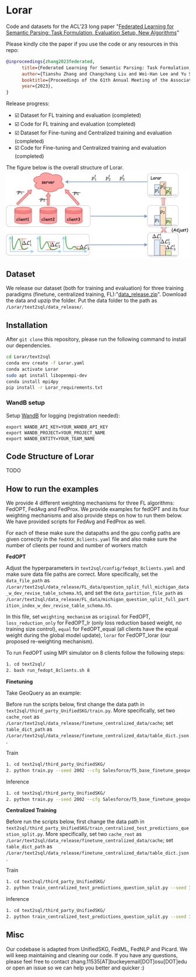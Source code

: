 # Lorar
Code and datasets for the ACL'23 long paper "[Federated Learning for Semantic Parsing: Task Formulation, Evaluation Setup, New Algorithms](https://arxiv.org/abs/2305.17221)"

Please kindly cite the paper if you use the code or any resources in this repo:

```bib
@inproceedings{zhang2023federated,
      title={Federated Learning for Semantic Parsing: Task Formulation, Evaluation Setup, New Algorithms}, 
      author={Tianshu Zhang and Changchang Liu and Wei-Han Lee and Yu Su and Huan Sun},
      booktitle={Proceedings of the 61th Annual Meeting of the Association for Computational Linguistics},
      year={2023},
}
```

Release progress:
- :ballot_box_with_check: Dataset for FL training and evaluation (completed)
- :ballot_box_with_check: Code for FL training and evaluation (completed)
- :ballot_box_with_check: Dataset for Fine-tuning and Centralized training and evaluation (completed)
- :ballot_box_with_check: Code for Fine-tuning and Centralized training and evaluation (completed)
<!-- - :white_large_square: Code for Fine-tuning and Centralized training (TODO) -->

The figure below is the overall structure of Lorar.
![avatar](Lorar.png)

## Dataset
We release our dataset (both for training and evaluation) for three training paradigms (finetune, centralized training, FL):"[data_release.zip](https://buckeyemailosu-my.sharepoint.com/:u:/r/personal/zhang_11535_buckeyemail_osu_edu/Documents/ACL23_FL4SemanticParsing/data_release.zip?csf=1&web=1&e=RYGvFF)".
Download the data and upzip the folder. Put the data folder to the path as `/Lorar/text2sql/data_release/`.


## Installation
After `git clone` this repository, please run the following command to install our dependencies.

```bash
cd Lorar/text2sql
conda env create -f Lorar.yaml
conda activate Lorar
sudo apt install libopenmpi-dev
conda install mpi4py
pip install -r Lorar_requirements.txt
```

### WandB setup

Setup [WandB](https://wandb.ai/) for logging (registration needed):
``````shell
export WANDB_API_KEY=YOUR_WANDB_API_KEY
export WANDB_PROJECT=YOUR_PROJECT_NAME
export WANDB_ENTITY=YOUR_TEAM_NAME
``````


## Code Structure of Lorar

TODO


## How to run the examples

We provide 4 different weighting mechanisms for three FL algorithms: FedOPT, FedAvg and FedProx. We provide examples for fedOPT and its four weighting mechanisms and also provide steps on how to run them below. We have provided scripts for FedAvg and FedProx as well.

For each of these make sure the datapaths and the gpu config paths are given correctly in the `fedXXX_8clients.yaml` file and also make sure the number of clients per round and number of workers match

**FedOPT**

<!-- Read `data/README.md` for more details of datasets available (TODO) -->

Adjust the hyperparameters in `text2sql/config/fedopt_8clients.yaml` and make sure data file paths are correct. More specifically, set the `data_file_path` as `/Lorar/text2sql/data_release/FL_data/question_split_full_michigan_data_w_dev_revise_table_schema.h5`, and set the `data_partition_file_path` as `/Lorar/text2sql/data_release/FL_data/michigan_question_split_full_partition_index_w_dev_revise_table_schema.h5`.

In this file, set `weighting_mechanism` as `original` for FedOPT, `loss_reduction_only` for FedOPT_lr (only loss reduction based weight, no training size control), `equal` for FedOPT_equal (all clients have the equal weight during the global model update), `lorar` for FedOPT_lorar (our proposed re-weighting mechanism).

To run FedOPT using MPI simulator on 8 clients follow the following steps:


```bash
1. cd text2sql/
2. bash run_fedopt_8clients.sh 8
```

**Finetuning**

Take GeoQuery as an example:

Before run the scripts below, first change the data path in `text2sql/third_party_UnifiedSKG/train.py`. More specifically, set two `cache_root` as `/Lorar/text2sql/data_release/finetune_centralized_data/cache`; set `table_dict_path` as `/Lorar/text2sql/data_release/finetune_centralized_data/table_dict.json`.

Train
```bash
1. cd text2sql/third_party_UnifiedSKG/
2. python train.py --seed 2002 --cfg Salesforce/T5_base_finetune_geoquery_with_cell_value.cfg --run_name T5_base_finetune_geoquery --logging_strategy steps --logging_first_step true --logging_steps 4 --evaluation_strategy steps --eval_steps 8 --metric_for_best_model eval_META_TUNING/geoquery_with_cell.cfg/exact_string_match --greater_is_better true --save_strategy steps --save_steps 8 --save_total_limit 2 --load_best_model_at_end --gradient_accumulation_steps 8 --num_train_epochs 100 --adafactor true --learning_rate 1e-4 --do_train --do_eval --do_predict --predict_with_generate --output_dir  ./output --overwrite_output_dir --per_device_train_batch_size 8 --per_device_eval_batch_size 128 --generation_num_beams 1 --generation_max_length 512 --input_max_length 1024 --ddp_find_unused_parameters false
```

Inference
```bash
1. cd text2sql/third_party_UnifiedSKG/
2. python train.py --seed 2002 --cfg Salesforce/T5_base_finetune_geoquery_with_cell_value.cfg --run_name T5_base_finetune_geoquery_inference --logging_strategy steps --logging_first_step true --logging_steps 4 --evaluation_strategy steps --eval_steps 8 --metric_for_best_model eval_META_TUNING/geoquery_with_cell.cfg/exact_string_match --greater_is_better true --save_strategy steps --save_steps 8 --save_total_limit 2 --load_best_model_at_end --gradient_accumulation_steps 8 --num_train_epochs 0.0001 --adafactor true --learning_rate 1e-4 --do_train false --do_eval false --do_predict --predict_with_generate --output_dir  ./output --overwrite_output_dir --per_device_train_batch_size 8 --per_device_eval_batch_size 128 --generation_num_beams 1 --generation_max_length 512 --input_max_length 1024 --ddp_find_unused_parameters false --load_weights_from /home/zhang.11535/Lorar/text2sql/output/third_party_UnifiedSKG/T5_base_finetune_geoquery
```

**Centralized Training**

Before run the scripts below, first change the data path in `text2sql/third_party_UnifiedSKG/train_centralized_test_predictions_question_split.py`. More specifically, set two `cache_root` as `/Lorar/text2sql/data_release/finetune_centralized_data/cache`; set `table_dict_path` as `/Lorar/text2sql/data_release/finetune_centralized_data/table_dict.json`.

Train
```bash
1. cd text2sql/third_party_UnifiedSKG/
2. python train_centralized_test_predictions_question_split.py --seed 1002 --cfg Salesforce/T5_base_finetune_centralized_with_cell_value_question_mix_eval.cfg --run_name T5_base_finetune_centralized --logging_strategy steps --logging_first_step true --logging_steps 4 --evaluation_strategy steps --eval_steps 400 --metric_for_best_model eval_META_TUNING/centralized_with_cell.cfg/exact_string_match --greater_is_better true --save_strategy steps --save_steps 400 --save_total_limit 2 --load_best_model_at_end --gradient_accumulation_steps 8 --num_train_epochs 200 --adafactor true --learning_rate 1e-4 --do_train --do_eval --do_predict --predict_with_generate --output_dir ./output --overwrite_output_dir --per_device_train_batch_size 8 --per_device_eval_batch_size 16 --generation_num_beams 1 --generation_max_length 512 --input_max_length 1024 --ddp_find_unused_parameters false
```

Inference
```bash
1. cd text2sql/third_party_UnifiedSKG/
2. python train_centralized_test_predictions_question_split.py --seed 1002 --cfg Salesforce/T5_base_finetune_centralized_with_cell_value_question_mix_eval.cfg --run_name T5_base_finetune_centralized_inference --logging_strategy steps --logging_first_step true --logging_steps 4 --evaluation_strategy steps --eval_steps 1 --metric_for_best_model eval_META_TUNING/centralized_with_cell.cfg/exact_string_match --greater_is_better true --save_strategy steps --save_steps 1 --save_total_limit 2 --load_best_model_at_end --gradient_accumulation_steps 8 --num_train_epochs 0.0002 --adafactor true --learning_rate 1e-4 --do_train false --do_eval false --do_predict --predict_with_generate --output_dir ./output --overwrite_output_dir --per_device_train_batch_size 16 --per_device_eval_batch_size 128 --generation_num_beams 1 --generation_max_length 512 --input_max_length 1024 --ddp_find_unused_parameters false --load_weights_from /home/zhang.11535/Lorar/text2sql/third_party_UnifiedSKG/output/T5_base_finetune_centralized
```

## Misc

Our codebase is adapted from UnifiedSKG, FedML, FedNLP and Picard. We will keep maintaining and cleaning our code. 
If you have any questions, please feel free to contact zhang.11535[AT]buckeyemail[DOT]osu[DOT]edu or open an issue so we can help you better and quicker :)
